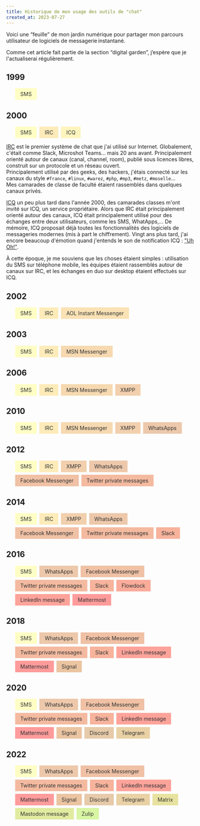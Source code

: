 ```yaml
---
title: Historique de mon usage des outils de "chat"
created_at: 2023-07-27
---
```


Voici une “feuille” de mon jardin numérique pour partager mon parcours utilisateur de logiciels de messagerie instantané.

Comme cet article fait partie de la section “digital garden”, j’espère que je l'actualiserai régulièrement.

<style>
.block {
  display: flex;
  gap: 0.5em;
  row-gap: 0.5em;
  flex-wrap: wrap;
}

.block LI {
  display: block;
  color: #333;
}

.block LI A {
  display: block;
  padding: 0.5em 1em;
  color: #333;
  text-decoration: none;
}

.block LI A:hover {
  text-decoration: underline;
}

/* Color build with https://www.learnui.design/tools/data-color-picker.html#divergent */
.sms {
  background-color: #fffec4;
}

.icq {
  background-color: #fef4be;
}

.irc {
  background-color: #fdebb9;
}

.aol {
  background-color: #fae2b5;
}

.msn {
  background-color: #f6d9b1;
}

.xmpp {
  background-color: #f2d0ae;
}

.whatsapp {
  background-color: #edc8ab;
}

.facebook {
  background-color: #f0c1a5;
}

.twitter {
  background-color: #f4baa0;
}

.slack {
  background-color: #f7b39c;
}

.flowdock {
  background-color: #faab9a;
}

.linkedin {
  background-color: #fda39a;
}

.mattermost {
  background-color: #ff9b9b;
}

.signal {
  background-color: #ebc4a1;
}

.discord {
  background-color: #e6caa9;
}

.telegram {
  background-color: #e9d1a5;
}

.zulip {
  background-color: #ead9a1;
}

.matrix {
  background-color: #e7e29f;
}

.mastodon {
  background-color: #e1eba0;
}

.zulip {
  background-color: #d8f5a3;
}

.foobar {
  background-color: #cbffa9;
}
</style>

## 1999

<ul class="block">
    <li class="sms"><a href="https://fr.wikipedia.org/wiki/Short_Message_Service">SMS</a></li>
</ul>

## 2000

<ul class="block">
    <li class="sms"><a href="https://fr.wikipedia.org/wiki/Short_Message_Service">SMS</a></li>
    <li class="irc"><a href="https://fr.wikipedia.org/wiki/Internet_Relay_Chat">IRC</a></li>
    <li class="icq"><a href="https://fr.wikipedia.org/wiki/ICQ">ICQ</a></li>
</ul>

<p><a href="https://fr.wikipedia.org/wiki/Internet_Relay_Chat">IRC</a> est le premier système de chat que j'ai utilisé
sur Internet. Globalement, c'était comme Slack, Microshot Teams… mais 20 ans avant. Principalement orienté autour de canaux (canal, channel, room), publié sous licences libres, construit sur un protocole et un réseau ouvert.<br />
Principalement utilisé par des geeks, des hackers, j'étais connecté sur les canaux du style <code>#france</code>,
  <code>#linux</code>, <code>#warez</code>, <code>#php</code>, <code>#mp3</code>, <code>#metz</code>,
  <code>#moselle</code>…<br />
Mes camarades de classe de faculté étaient rassemblés dans quelques canaux privés.</p>

<p><a href="https://fr.wikipedia.org/wiki/ICQ">ICQ</a> un peu plus tard dans l'année 2000, des camarades classes m'ont
invité sur ICQ, un service propriétaire. Alors que IRC était principalement orienté autour des canaux, ICQ était principalement utilisé pour
des échanges entre deux utilisateurs, comme les SMS, WhatApps,… De mémoire, ICQ proposait déjà toutes les
fonctionnalités des logiciels de messageries modernes (mis à part le chiffrement). Vingt ans plus tard, j'ai encore
  beaucoup d'émotion quand j'entends le son de notification ICQ : <a href="https://www.youtube.com/watch?v=RhGHerssyk4">"Uh Oh!"</a>.</p>

<p>À cette époque, je me souviens que les choses étaient simples : utilisation du SMS sur téléphone mobile, les équipes
étaient rassemblés autour de canaux sur IRC, et les échanges en duo sur desktop étaient effectués sur ICQ.</p>

## 2002

<ul class="block">
    <li class="sms"><a href="https://fr.wikipedia.org/wiki/Short_Message_Service">SMS</a></li>
    <li class="irc"><a href="https://fr.wikipedia.org/wiki/Internet_Relay_Chat">IRC</a></li>
    <li class="aol"><a href="https://fr.wikipedia.org/wiki/AOL_Instant_Messenger">AOL Instant Messenger</a></li>
</ul>

## 2003

<ul class="block">
    <li class="sms"><a href="https://fr.wikipedia.org/wiki/Short_Message_Service">SMS</a></li>
    <li class="irc"><a href="https://fr.wikipedia.org/wiki/Internet_Relay_Chat">IRC</a></li>
    <li class="msn"><a href="https://fr.wikipedia.org/wiki/Windows_Live_Messenger">MSN Messenger</a></li>
</ul>

## 2006

<ul class="block">
    <li class="sms"><a href="https://fr.wikipedia.org/wiki/Short_Message_Service">SMS</a></li>
    <li class="irc"><a href="https://fr.wikipedia.org/wiki/Internet_Relay_Chat">IRC</a></li>
    <li class="msn"><a href="https://fr.wikipedia.org/wiki/Windows_Live_Messenger">MSN Messenger</a></li>
    <li class="xmpp"><a href="https://fr.wikipedia.org/wiki/Extensible_Messaging_and_Presence_Protocol">XMPP</a></li>
</ul>

## 2010

<ul class="block">
    <li class="sms"><a href="https://fr.wikipedia.org/wiki/Short_Message_Service">SMS</a></li>
    <li class="irc"><a href="https://fr.wikipedia.org/wiki/Internet_Relay_Chat">IRC</a></li>
    <li class="msn"><a href="https://fr.wikipedia.org/wiki/Windows_Live_Messenger">MSN Messenger</a></li>
    <li class="xmpp"><a href="https://fr.wikipedia.org/wiki/Extensible_Messaging_and_Presence_Protocol">XMPP</a></li>
    <li class="whatsapp"><a href="https://fr.wikipedia.org/wiki/WhatsApp">WhatsApps</a></li>
</ul>

## 2012

<ul class="block">
    <li class="sms"><a href="https://fr.wikipedia.org/wiki/Short_Message_Service">SMS</a></li>
    <li class="irc"><a href="https://fr.wikipedia.org/wiki/Internet_Relay_Chat">IRC</a></li>
    <li class="xmpp"><a href="https://fr.wikipedia.org/wiki/Extensible_Messaging_and_Presence_Protocol">XMPP</a></li>
    <li class="whatsapp"><a href="https://fr.wikipedia.org/wiki/WhatsApp">WhatsApps</a></li>
    <li class="facebook"><a href="https://fr.wikipedia.org/wiki/Facebook_Messenger">Facebook Messenger</a></li>
    <li class="twitter"><a href="https://fr.wikipedia.org/wiki/Twitter">Twitter private messages</a></li>
</ul>

## 2014

<ul class="block">
    <li class="sms"><a href="https://fr.wikipedia.org/wiki/Short_Message_Service">SMS</a></li>
    <li class="irc"><a href="https://fr.wikipedia.org/wiki/Internet_Relay_Chat">IRC</a></li>
    <li class="xmpp"><a href="https://fr.wikipedia.org/wiki/Extensible_Messaging_and_Presence_Protocol">XMPP</a></li>
    <li class="whatsapp"><a href="https://fr.wikipedia.org/wiki/WhatsApp">WhatsApps</a></li>
    <li class="facebook"><a href="https://fr.wikipedia.org/wiki/Facebook_Messenger">Facebook Messenger</a></li>
    <li class="twitter"><a href="https://fr.wikipedia.org/wiki/Twitter">Twitter private messages</a></li>
    <li class="slack"><a href="https://fr.wikipedia.org/wiki/Slack_(plateforme)">Slack</a></li>
</ul>

## 2016

<ul class="block">
    <li class="sms"><a href="https://fr.wikipedia.org/wiki/Short_Message_Service">SMS</a></li>
    <li class="whatsapp"><a href="https://fr.wikipedia.org/wiki/WhatsApp">WhatsApps</a></li>
    <li class="facebook"><a href="https://fr.wikipedia.org/wiki/Facebook_Messenger">Facebook Messenger</a></li>
    <li class="twitter"><a href="https://fr.wikipedia.org/wiki/Twitter">Twitter private messages</a></li>
    <li class="slack"><a href="https://fr.wikipedia.org/wiki/Slack_(plateforme)">Slack</a></li>
    <li class="flowdock"><a href="https://alternativeto.net/software/flowdock/about/">Flowdock</a></li>
    <li class="linkedin"><a href="https://fr.wikipedia.org/wiki/LinkedIn">LinkedIn message</a></li>
    <li class="mattermost"><a href="https://fr.wikipedia.org/wiki/Mattermost">Mattermost</a></li>
</ul>

## 2018

<ul class="block">
    <li class="sms"><a href="https://fr.wikipedia.org/wiki/Short_Message_Service">SMS</a></li>
    <li class="whatsapp"><a href="https://fr.wikipedia.org/wiki/WhatsApp">WhatsApps</a></li>
    <li class="facebook"><a href="https://fr.wikipedia.org/wiki/Facebook_Messenger">Facebook Messenger</a></li>
    <li class="twitter"><a href="https://fr.wikipedia.org/wiki/Twitter">Twitter private messages</a></li>
    <li class="slack"><a href="https://fr.wikipedia.org/wiki/Slack_(plateforme)">Slack</a></li>
    <li class="linkedin"><a href="https://fr.wikipedia.org/wiki/LinkedIn">LinkedIn message</a></li>
    <li class="mattermost"><a href="https://fr.wikipedia.org/wiki/Mattermost">Mattermost</a></li>
    <li class="signal"><a href="https://fr.wikipedia.org/wiki/Signal_(application)">Signal</a></li>
</ul>

## 2020

<ul class="block">
    <li class="sms"><a href="https://fr.wikipedia.org/wiki/Short_Message_Service">SMS</a></li>
    <li class="whatsapp"><a href="https://fr.wikipedia.org/wiki/WhatsApp">WhatsApps</a></li>
    <li class="facebook"><a href="https://fr.wikipedia.org/wiki/Facebook_Messenger">Facebook Messenger</a></li>
    <li class="twitter"><a href="https://fr.wikipedia.org/wiki/Twitter">Twitter private messages</a></li>
    <li class="slack"><a href="https://fr.wikipedia.org/wiki/Slack_(plateforme)">Slack</a></li>
    <li class="linkedin"><a href="https://fr.wikipedia.org/wiki/LinkedIn">LinkedIn message</a></li>
    <li class="mattermost"><a href="https://fr.wikipedia.org/wiki/Mattermost">Mattermost</a></li>
    <li class="signal"><a href="https://fr.wikipedia.org/wiki/Signal_(application)">Signal</a></li>
    <li class="discord"><a href="https://fr.wikipedia.org/wiki/Discord_(logiciel)">Discord</a></li>
    <li class="telegram"><a href="https://fr.wikipedia.org/wiki/Telegram_(application)">Telegram</a></li>
</ul>

## 2022

<ul class="block">
    <li class="sms"><a href="https://fr.wikipedia.org/wiki/Short_Message_Service">SMS</a></li>
    <li class="whatsapp"><a href="https://fr.wikipedia.org/wiki/WhatsApp">WhatsApps</a></li>
    <li class="facebook"><a href="https://fr.wikipedia.org/wiki/Facebook_Messenger">Facebook Messenger</a></li>
    <li class="twitter"><a href="https://fr.wikipedia.org/wiki/Twitter">Twitter private messages</a></li>
    <li class="slack"><a href="https://fr.wikipedia.org/wiki/Slack_(plateforme)">Slack</a></li>
    <li class="linkedin"><a href="https://fr.wikipedia.org/wiki/LinkedIn">LinkedIn message</a></li>
    <li class="mattermost"><a href="https://fr.wikipedia.org/wiki/Mattermost">Mattermost</a></li>
    <li class="signal"><a href="https://fr.wikipedia.org/wiki/Signal_(application)">Signal</a></li>
    <li class="discord"><a href="https://fr.wikipedia.org/wiki/Discord_(logiciel)">Discord</a></li>
    <li class="telegram"><a href="https://fr.wikipedia.org/wiki/Telegram_(application)">Telegram</a></li>
    <li class="matrix"><a href="https://fr.wikipedia.org/wiki/Matrix_(protocole)">Matrix</a></li>
    <li class="mastodon"><a href="https://fr.wikipedia.org/wiki/Mastodon_(r%C3%A9seau_social)">Mastodon message</a></li>
    <li class="zulip"><a href="https://en.wikipedia.org/wiki/Zulip">Zulip</a></li>
</ul>
